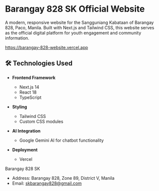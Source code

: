 # Barangay 828 SK Official Website

A modern, responsive website for the Sangguniang Kabataan of Barangay 828, Paco, Manila. Built with Next.js and Tailwind CSS, this website serves as the official digital platform for youth engagement and community information.

https://barangay-828-website.vercel.app

## 🛠️ Technologies Used

- **Frontend Framework**
  - Next.js 14
  - React 18
  - TypeScript

- **Styling**
  - Tailwind CSS
  - Custom CSS modules

- **AI Integration**
  - Google Gemini AI for chatbot functionality

- **Deployment**
  - Vercel

Barangay 828 SK
- Address: Barangay 828, Zone 89, District V, Manila
- Email: skbarangay828@gmail.com

